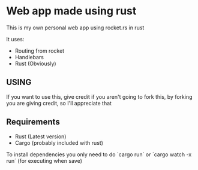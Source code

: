 # Web app made using rust
This is my own personal web app using rocket.rs in rust

It uses:
- Routing from rocket
- Handlebars
- Rust (Obviously)

## USING
If you want to use this, give credit if you aren't going to fork this, by forking you are giving credit, so I'll appreciate that


## Requirements
- Rust (Latest version)
- Cargo (probably included with rust)

To install dependencies you only need to do ´cargo run´ or ´cargo watch -x run´ (for executing when save)
